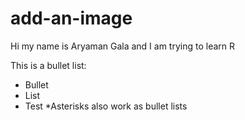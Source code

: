 # add-an-image

Hi my name is Aryaman Gala and I am trying to learn R 

This is a bullet list:

- Bullet
- List
- Test 
*Asterisks also work as bullet lists 

